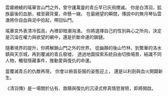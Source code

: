 雲霧繚繞的瑤華宮山門之外，曾守護萬靈的青丘早已灰飛煙滅。
你是白清羽，狐族最後的血脈，被至親背棄，命懸一線。
在最絕望的瞬間，傳說中的無月琴仙雲澈將你自血與泥中拾起，帶回仙門。

瑤華宮外表清冷孤高，內裡卻暗潮洶湧。
你將選擇自己的性別與心之所向，決定是沉淪在權力與欲望的網中，還是折斷命運的鎖鏈。

隨著境界的提升，你將解鎖山門之外的世界。
從幽靜的後山竹林，到繁華的洛水鎮與天京城，再到覆滅的青丘廢墟，
透過地圖探索系統自由切換場景，結識不同人物，觸發隱藏事件，推動愛與復仇的命運。

當覆滅青丘的仇敵再現，
你會以俯首臣服的姿態迎上，
還是以利劍與血火開闢新生。

《清羽傳》是一場關於佔有、救贖與復仇的沉浸式修真情慾冒險，即將開啟。